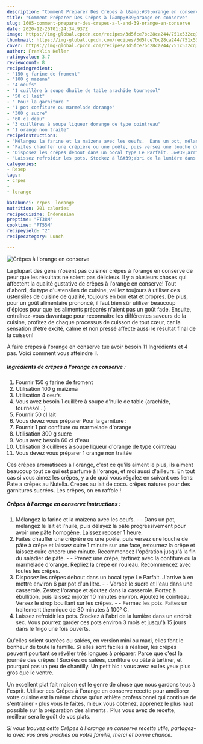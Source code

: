 ```yaml
---
description: "Comment Préparer Des Crêpes à l&amp;#39;orange en conserve"
title: "Comment Préparer Des Crêpes à l&amp;#39;orange en conserve"
slug: 1605-comment-preparer-des-crepes-a-l-and-39-orange-en-conserve
date: 2020-12-26T01:24:34.937Z
image: https://img-global.cpcdn.com/recipes/3d5fce7bc28ca244/751x532cq70/crepes-a-lorange-en-conserve-photo-principale-de-la-recette.jpg
thumbnail: https://img-global.cpcdn.com/recipes/3d5fce7bc28ca244/751x532cq70/crepes-a-lorange-en-conserve-photo-principale-de-la-recette.jpg
cover: https://img-global.cpcdn.com/recipes/3d5fce7bc28ca244/751x532cq70/crepes-a-lorange-en-conserve-photo-principale-de-la-recette.jpg
author: Franklin Keller
ratingvalue: 3.7
reviewcount: 8
recipeingredient:
- "150 g farine de froment"
- "100 g mazena"
- "4 oeufs"
- "1 cuillère à soupe dhuile de table arachide tournesol"
- "50 cl lait"
- " Pour la garniture "
- "1 pot confiture ou marmelade dorange"
- "300 g sucre"
- "60 cl deau"
- "3 cuillères à soupe liqueur dorange de type cointreau"
- "1 orange non traite"
recipeinstructions:
- "Mélangez la farine et la maïzena avec les oeufs.  Dans un pot, mélangez le lait et l&#39;huile, puis délayez la pâte progressivement pour avoir une pâte homogène. Laissez reposer 1 heure."
- "Faites chauffer une crêpière ou une poêle, puis versez une louche de pâte à crêpe et laissez cuire 1 minute sur une face, retournez la crêpe et laissez cuire encore une minute. Recommencez l&#39;opération jusqu&#39;à la fin du saladier de pâte.  Prenez une crêpe, tartinez avec la confiture ou la marmelade d&#39;orange. Repliez la crêpe en rouleau. Recommencez avec toutes les crêpes."
- "Disposez les crêpes debout dans un bocal type Le Parfait. J&#39;arrive à en mettre environ 6 par pot d&#39;un litre.  Versez le sucre et l&#39;eau dans une casserole. Zestez l&#39;orange et ajoutez dans la casserole. Portez à ébullition, puis laissez mijoter 10 minutes environ. Ajoutez le cointreau. Versez le sirop bouillant sur les crêpes.  Fermez les pots. Faites un traitement thermique de 30 minutes à 100° C."
- "Laissez refroidir les pots. Stockez à l&#39;abri de la lumière dans un endroit sec. Vous pourrez garder ces pots environ 3 mois et jusqu&#39;à 15 jours dans le frigo une fois ouverts."
categories:
- Resep
tags:
- crpes
- 
- lorange

katakunci: crpes  lorange 
nutrition: 201 calories
recipecuisine: Indonesian
preptime: "PT38M"
cooktime: "PT55M"
recipeyield: "2"
recipecategory: Lunch

---
```



![Crêpes à l&#39;orange en conserve](https://img-global.cpcdn.com/recipes/3d5fce7bc28ca244/751x532cq70/crepes-a-lorange-en-conserve-photo-principale-de-la-recette.jpg)

La plupart des gens n'osent pas cuisiner crêpes à l&#39;orange en conserve de peur que les résultats ne soient pas délicieux. Il y a plusieurs choses qui affectent la qualité gustative de crêpes à l&#39;orange en conserve! Tout d'abord, du type d'ustensiles de cuisine, veillez toujours à utiliser des ustensiles de cuisine de qualité, toujours en bon état et propres. De plus, pour un goût alimentaire prononcé, il faut bien sûr utiliser beaucoup d'épices pour que les aliments préparés n'aient pas un goût fade. Ensuite, entraînez-vous davantage pour reconnaître les différentes saveurs de la cuisine, profitez de chaque processus de cuisson de tout cœur, car la sensation d'être excité, calme et non pressé affecte aussi le résultat final de la cuisson!

<!--inarticleads1-->

À faire crêpes à l&#39;orange en conserve tue avoir besoin 11 Ingrédients et 4 pas. Voici comment vous atteindre il.

##### Ingrédients de crêpes à l&#39;orange en conserve :

1. Fournir 150 g farine de froment
1. Utilisation 100 g maïzena
1. Utilisation 4 oeufs
1. Vous avez besoin 1 cuillère à soupe d&#39;huile de table (arachide, tournesol...)
1. Fournir 50 cl lait
1. Vous devez vous préparer  Pour la garniture :
1. Fournir 1 pot confiture ou marmelade d&#39;orange
1. Utilisation 300 g sucre
1. Vous avez besoin 60 cl d&#39;eau
1. Utilisation 3 cuillères à soupe liqueur d&#39;orange de type cointreau
1. Vous devez vous préparer 1 orange non traitée


Ces crêpes aromatisées a l&#39;orange, c&#39;est ce qu&#39;ils aiment le plus, ils aiment beaucoup tout ce qui est parfumé à l&#39;orange, et moi aussi d&#39;ailleurs. En tout cas si vous aimez les crêpes, y a de quoi vous régalez en suivant ces liens: Pate a crêpes au Nutella. Crepes au lait de coco. crêpes natures pour des garnitures sucrées. Les crêpes, on en raffole ! 

<!--inarticleads2-->

##### Crêpes à l&#39;orange en conserve instructions :

1. Mélangez la farine et la maïzena avec les oeufs. -  - Dans un pot, mélangez le lait et l&#39;huile, puis délayez la pâte progressivement pour avoir une pâte homogène. Laissez reposer 1 heure.
1. Faites chauffer une crêpière ou une poêle, puis versez une louche de pâte à crêpe et laissez cuire 1 minute sur une face, retournez la crêpe et laissez cuire encore une minute. Recommencez l&#39;opération jusqu&#39;à la fin du saladier de pâte. -  - Prenez une crêpe, tartinez avec la confiture ou la marmelade d&#39;orange. Repliez la crêpe en rouleau. Recommencez avec toutes les crêpes.
1. Disposez les crêpes debout dans un bocal type Le Parfait. J&#39;arrive à en mettre environ 6 par pot d&#39;un litre. -  - Versez le sucre et l&#39;eau dans une casserole. Zestez l&#39;orange et ajoutez dans la casserole. Portez à ébullition, puis laissez mijoter 10 minutes environ. Ajoutez le cointreau. Versez le sirop bouillant sur les crêpes. -  - Fermez les pots. Faites un traitement thermique de 30 minutes à 100° C.
1. Laissez refroidir les pots. Stockez à l&#39;abri de la lumière dans un endroit sec. Vous pourrez garder ces pots environ 3 mois et jusqu&#39;à 15 jours dans le frigo une fois ouverts.


Qu&#39;elles soient sucrées ou salées, en version mini ou maxi, elles font le bonheur de toute la famille. Si elles sont faciles à réaliser, les crêpes peuvent pourtant se révéler très longues à préparer. Parce que c&#39;est la journée des crêpes ! Sucrées ou salées, confiture ou pâte à tartiner, et pourquoi pas un peu de chantilly. Un petit hic : vous avez eu les yeux plus gros que le ventre. 

<!--inarticleads1-->

<p>
Un excellent plat fait maison est le genre de chose que nous gardons tous à l'esprit. Utiliser ces Crêpes à l&#39;orange en conserve recette pour améliorer votre cuisine est la même chose qu'un athlète professionnel qui continue de s'entraîner - plus vous le faites, mieux vous obtenez, apprenez le plus haut possible sur la préparation des aliments . Plus vous avez de recette, meilleur sera le goût de vos plats.
</p>

<p>
<i>Si vous trouvez cette Crêpes à l&#39;orange en conserve recette utile, partagez-la avec vos amis proches ou votre famille, merci et bonne chance.</i>
</p>
